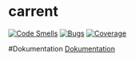 # carrent

[![Code Smells](https://sonarcloud.io/api/project_badges/measure?project=DrAssimov_carrent&metric=code_smells)](https://sonarcloud.io/summary/new_code?id=DrAssimov_carrent)
[![Bugs](https://sonarcloud.io/api/project_badges/measure?project=DrAssimov_carrent&metric=bugs)](https://sonarcloud.io/summary/new_code?id=DrAssimov_carrent)
[![Coverage](https://sonarcloud.io/api/project_badges/measure?project=DrAssimov_carrent&metric=coverage)](https://sonarcloud.io/summary/new_code?id=DrAssimov_carrent)



#Dokumentation
[Dokumentation](https://github.com/DrAssimov/CarRent/blob/main/docs/index.md)
